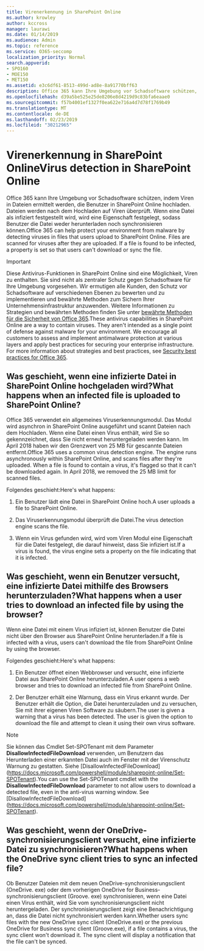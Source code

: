 ```yaml
---
title: Virenerkennung in SharePoint Online
ms.author: krowley
author: kccross
manager: laurawi
ms.date: 01/14/2019
ms.audience: Admin
ms.topic: reference
ms.service: O365-seccomp
localization_priority: Normal
search.appverid:
- SPO160
- MOE150
- MET150
ms.assetid: e3c6df61-8513-499d-ad8e-8a91770bff63
description: Office 365 kann Ihre Umgebung vor Schadsoftware schützen, indem Viren in Dateien ermittelt werden, die Benutzer in SharePoint Online hochladen. Dateien werden nach dem Hochladen auf Viren überprüft. Wenn eine Datei als infiziert festgestellt wird, wird eine Eigenschaft festgelegt, sodass Benutzer die Datei weder herunterladen noch synchronisieren können.
ms.openlocfilehash: d39a5be525e25de8206e8d4219d9c83bfa6eaae0
ms.sourcegitcommit: f57b4001ef1327f0ea622e716a4d7d78f1769b49
ms.translationtype: MT
ms.contentlocale: de-DE
ms.lasthandoff: 02/23/2019
ms.locfileid: "30212965"
---
```

# <a name="virus-detection-in-sharepoint-online"></a><span data-ttu-id="f2a19-105">Virenerkennung in SharePoint Online</span><span class="sxs-lookup"><span data-stu-id="f2a19-105">Virus detection in SharePoint Online</span></span>

<span data-ttu-id="f2a19-p102">Office 365 kann Ihre Umgebung vor Schadsoftware schützen, indem Viren in Dateien ermittelt werden, die Benutzer in SharePoint Online hochladen. Dateien werden nach dem Hochladen auf Viren überprüft. Wenn eine Datei als infiziert festgestellt wird, wird eine Eigenschaft festgelegt, sodass Benutzer die Datei weder herunterladen noch synchronisieren können.</span><span class="sxs-lookup"><span data-stu-id="f2a19-p102">Office 365 can help protect your environment from malware by detecting viruses in files that users upload to SharePoint Online. Files are scanned for viruses after they are uploaded. If a file is found to be infected, a property is set so that users can't download or sync the file.</span></span>
  
> [!IMPORTANT]
> <span data-ttu-id="f2a19-p103">Diese Antivirus-Funktionen in SharePoint Online sind eine Möglichkeit, Viren zu enthalten. Sie sind nicht als zentraler Schutz gegen Schadsoftware für Ihre Umgebung vorgesehen. Wir ermutigen alle Kunden, den Schutz vor Schadsoftware auf verschiedenen Ebenen zu bewerten und zu implementieren und bewährte Methoden zum Sichern Ihrer Unternehmensinfrastruktur anzuwenden. Weitere Informationen zu Strategien und bewährten Methoden finden Sie unter [bewährte Methoden für die Sicherheit von Office 365](security-best-practices.md).</span><span class="sxs-lookup"><span data-stu-id="f2a19-p103">These antivirus capabilities in SharePoint Online are a way to contain viruses. They aren't intended as a single point of defense against malware for your environment. We encourage all customers to assess and implement antimalware protection at various layers and apply best practices for securing your enterprise infrastructure. For more information about strategies and best practices, see [Security best practices for Office 365](security-best-practices.md).</span></span> 
  
## <a name="what-happens-when-an-infected-file-is-uploaded-to-sharepoint-online"></a><span data-ttu-id="f2a19-113">Was geschieht, wenn eine infizierte Datei in SharePoint Online hochgeladen wird?</span><span class="sxs-lookup"><span data-stu-id="f2a19-113">What happens when an infected file is uploaded to SharePoint Online?</span></span>

<span data-ttu-id="f2a19-p104">Office 365 verwendet ein allgemeines Viruserkennungsmodul. Das Modul wird asynchron in SharePoint Online ausgeführt und scannt Dateien nach dem Hochladen. Wenn eine Datei einen Virus enthält, wird Sie so gekennzeichnet, dass Sie nicht erneut heruntergeladen werden kann. Im April 2018 haben wir den Grenzwert von 25 MB für gescannte Dateien entfernt.</span><span class="sxs-lookup"><span data-stu-id="f2a19-p104">Office 365 uses a common virus detection engine. The engine runs asynchronously within SharePoint Online, and scans files after they're uploaded. When a file is found to contain a virus, it's flagged so that it can't be downloaded again. In April 2018, we removed the 25 MB limit for scanned files.</span></span>
  
<span data-ttu-id="f2a19-118">Folgendes geschieht:</span><span class="sxs-lookup"><span data-stu-id="f2a19-118">Here's what happens:</span></span>
  
1. <span data-ttu-id="f2a19-119">Ein Benutzer lädt eine Datei in SharePoint Online hoch.</span><span class="sxs-lookup"><span data-stu-id="f2a19-119">A user uploads a file to SharePoint Online.</span></span>
    
2. <span data-ttu-id="f2a19-120">Das Viruserkennungsmodul überprüft die Datei.</span><span class="sxs-lookup"><span data-stu-id="f2a19-120">The virus detection engine scans the file.</span></span>
    
3. <span data-ttu-id="f2a19-121">Wenn ein Virus gefunden wird, wird vom Viren Modul eine Eigenschaft für die Datei festgelegt, die darauf hinweist, dass Sie infiziert ist.</span><span class="sxs-lookup"><span data-stu-id="f2a19-121">If a virus is found, the virus engine sets a property on the file indicating that it is infected.</span></span>
    
## <a name="what-happens-when-a-user-tries-to-download-an-infected-file-by-using-the-browser"></a><span data-ttu-id="f2a19-122">Was geschieht, wenn ein Benutzer versucht, eine infizierte Datei mithilfe des Browsers herunterzuladen?</span><span class="sxs-lookup"><span data-stu-id="f2a19-122">What happens when a user tries to download an infected file by using the browser?</span></span>

<span data-ttu-id="f2a19-123">Wenn eine Datei mit einem Virus infiziert ist, können Benutzer die Datei nicht über den Browser aus SharePoint Online herunterladen.</span><span class="sxs-lookup"><span data-stu-id="f2a19-123">If a file is infected with a virus, users can't download the file from SharePoint Online by using the browser.</span></span>
  
<span data-ttu-id="f2a19-124">Folgendes geschieht:</span><span class="sxs-lookup"><span data-stu-id="f2a19-124">Here's what happens:</span></span>
  
1. <span data-ttu-id="f2a19-125">Ein Benutzer öffnet einen Webbrowser und versucht, eine infizierte Datei aus SharePoint Online herunterzuladen.</span><span class="sxs-lookup"><span data-stu-id="f2a19-125">A user opens a web browser and tries to download an infected file from SharePoint Online.</span></span>
    
2. <span data-ttu-id="f2a19-p105">Der Benutzer erhält eine Warnung, dass ein Virus erkannt wurde. Der Benutzer erhält die Option, die Datei herunterzuladen und zu versuchen, Sie mit ihrer eigenen Viren Software zu säubern.</span><span class="sxs-lookup"><span data-stu-id="f2a19-p105">The user is given a warning that a virus has been detected. The user is given the option to download the file and attempt to clean it using their own virus software.</span></span>

> [!NOTE]
> <span data-ttu-id="f2a19-p106">Sie können das Cmdlet Set-SPOTenant mit dem Parameter **DisallowInfectedFileDownload** verwenden, um Benutzern das Herunterladen einer erkannten Datei auch im Fenster mit der Virenschutz Warnung zu gestatten. Siehe [DisallowInfectedFileDownload] (https://docs.microsoft.com/powershell/module/sharepoint-online/Set-SPOTenant).</span><span class="sxs-lookup"><span data-stu-id="f2a19-p106">You can use the Set-SPOTenant cmdlet with the **DisallowInfectedFileDownload** parameter to not allow users to download a detected file, even in the anti-virus warning window. See [DisallowInfectedFileDownload] (https://docs.microsoft.com/powershell/module/sharepoint-online/Set-SPOTenant).</span></span>
    
## <a name="what-happens-when-the-onedrive-sync-client-tries-to-sync-an-infected-file"></a><span data-ttu-id="f2a19-130">Was geschieht, wenn der OneDrive-synchronisierungsclient versucht, eine infizierte Datei zu synchronisieren?</span><span class="sxs-lookup"><span data-stu-id="f2a19-130">What happens when the OneDrive sync client tries to sync an infected file?</span></span>

<span data-ttu-id="f2a19-p107">Ob Benutzer Dateien mit dem neuen OneDrive-synchronisierungsclient (OneDrive. exe) oder dem vorherigen OneDrive for Business-synchronisierungsclient (Groove. exe) synchronisieren, wenn eine Datei einen Virus enthält, wird Sie vom synchronisierungsclient nicht heruntergeladen. Der synchronisierungsclient zeigt eine Benachrichtigung an, dass die Datei nicht synchronisiert werden kann.</span><span class="sxs-lookup"><span data-stu-id="f2a19-p107">Whether users sync files with the new OneDrive sync client (OneDrive.exe) or the previous OneDrive for Business sync client (Groove.exe), if a file contains a virus, the sync client won't download it. The sync client will display a notification that the file can't be synced.</span></span>
  

